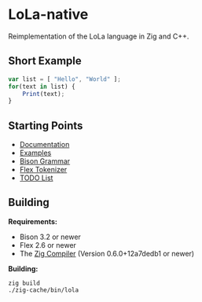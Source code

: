 # LoLa-native
Reimplementation of the LoLa language in Zig and C++.

## Short Example
```js
var list = [ "Hello", "World" ];
for(text in list) {
	Print(text);
}
```

## Starting Points

- [Documentation](Documentation/README.md)
- [Examples](Examples/README.md)
- [Bison Grammar](src/library/compiler/grammar.yy)
- [Flex Tokenizer](src/library/compiler/yy.l)
- [TODO List](TODO.md)

## Building

**Requirements:**

- Bison 3.2 or newer
- Flex 2.6 or newer
- The [Zig Compiler](https://ziglang.org/) (Version 0.6.0+12a7dedb1 or newer)

**Building:**

```
zig build
./zig-cache/bin/lola
```

